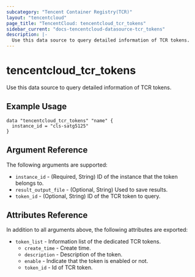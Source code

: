 ```yaml
---
subcategory: "Tencent Container Registry(TCR)"
layout: "tencentcloud"
page_title: "TencentCloud: tencentcloud_tcr_tokens"
sidebar_current: "docs-tencentcloud-datasource-tcr_tokens"
description: |-
  Use this data source to query detailed information of TCR tokens.
---
```


# tencentcloud_tcr_tokens

Use this data source to query detailed information of TCR tokens.

## Example Usage

```hcl
data "tencentcloud_tcr_tokens" "name" {
  instance_id = "cls-satg5125"
}
```

## Argument Reference

The following arguments are supported:

* `instance_id` - (Required, String) ID of the instance that the token belongs to.
* `result_output_file` - (Optional, String) Used to save results.
* `token_id` - (Optional, String) ID of the TCR token to query.

## Attributes Reference

In addition to all arguments above, the following attributes are exported:

* `token_list` - Information list of the dedicated TCR tokens.
  * `create_time` - Create time.
  * `description` - Description of the token.
  * `enable` - Indicate that the token is enabled or not.
  * `token_id` - Id of TCR token.



